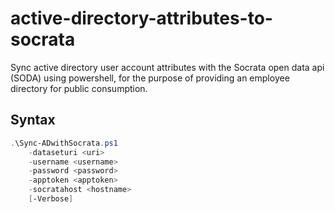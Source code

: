 # active-directory-attributes-to-socrata
Sync active directory user account attributes with the Socrata open data api (SODA) using powershell, for the purpose of providing an employee directory for public consumption.

## Syntax
```powershell
.\Sync-ADwithSocrata.ps1 
    -dataseturi <uri> 
    -username <username> 
    -password <password>
    -apptoken <apptoken>
    -socratahost <hostname>
    [-Verbose]
```
